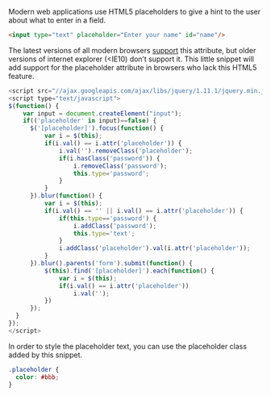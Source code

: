 [//]: # (TITLE: HTML5 Placeholder Support for IE9)
[//]: # (DATE: 2014-11-06T09:00:00+01:00)
[//]: # (TAGS: IE9, placeholder, HTML5)

Modern web applications use HTML5 placeholders to give a hint to the user about what to enter in a field.

```html
<input type="text" placeholder="Enter your name" id="name"/>
```

The latest versions of all modern browsers [support](http://caniuse.com/#feat=input-placeholder) this attribute, but older versions of internet explorer (<IE10) don’t support it. This little snippet will add support for the placeholder attribute in browsers who lack this HTML5 feature.

```javascript
<script src="//ajax.googleapis.com/ajax/libs/jquery/1.11.1/jquery.min.js"></script>
<script type="text/javascript">
$(function() {
    var input = document.createElement("input");
    if(('placeholder' in input)==false) {
      $('[placeholder]').focus(function() {
          var i = $(this);
          if(i.val() == i.attr('placeholder')) {
              i.val('').removeClass('placeholder');
              if(i.hasClass('password')) {
                  i.removeClass('password');
                  this.type='password';
              }            
          }
      }).blur(function() {
          var i = $(this);    
          if(i.val() == '' || i.val() == i.attr('placeholder')) {
              if(this.type=='password') {
                  i.addClass('password');
                  this.type='text';
              }
              i.addClass('placeholder').val(i.attr('placeholder'));
          }
      }).blur().parents('form').submit(function() {
          $(this).find('[placeholder]').each(function() {
              var i = $(this);
              if(i.val() == i.attr('placeholder'))
                  i.val('');
          })
      });
  }
});
</script>
```

In order to style the placeholder text, you can use the placeholder class added by this snippet.

```css
.placeholder {
  color: #bbb;
}
```
